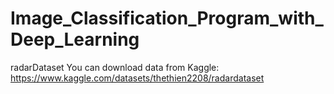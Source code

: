 # Image_Classification_Program_with_Deep_Learning
radarDataset
You can download data from Kaggle: https://www.kaggle.com/datasets/thethien2208/radardataset

